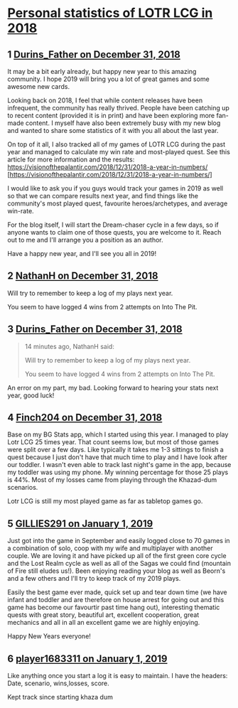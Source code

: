 # [Personal statistics of LOTR LCG in 2018](https://community.fantasyflightgames.com/topic/288521-personal-statistics-of-lotr-lcg-in-2018/)

## 1 [Durins_Father on December 31, 2018](https://community.fantasyflightgames.com/topic/288521-personal-statistics-of-lotr-lcg-in-2018/?do=findComment&comment=3578776)

It may be a bit early already, but happy new year to this amazing community. I hope 2019 will bring you a lot of great games and some awesome new cards.

Looking back on 2018, I feel that while content releases have been infrequent, the community has really thrived. People have been catching up to recent content (provided it is in print) and have been exploring more fan-made content. I myself have also been extremely busy with my new blog and wanted to share some statistics of it with you all about the last year.

On top of it all, I also tracked all of my games of LOTR LCG during the past year and managed to calculate my win rate and most-played quest. See this article for more information and the results: https://visionofthepalantir.com/2018/12/31/2018-a-year-in-numbers/ [https://visionofthepalantir.com/2018/12/31/2018-a-year-in-numbers/]

I would like to ask you if you guys would track your games in 2019 as well so that we can compare results next year, and find things like the community's most played quest, favourite heroes/archetypes, and average win-rate.

For the blog itself, I will start the Dream-chaser cycle in a few days, so if anyone wants to claim one of those quests, you are welcome to it. Reach out to me and I'll arrange you a position as an author.

Have a happy new year, and I'll see you all in 2019!

## 2 [NathanH on December 31, 2018](https://community.fantasyflightgames.com/topic/288521-personal-statistics-of-lotr-lcg-in-2018/?do=findComment&comment=3578833)

Will try to remember to keep a log of my plays next year.

You seem to have logged 4 wins from 2 attempts on Into The Pit.

## 3 [Durins_Father on December 31, 2018](https://community.fantasyflightgames.com/topic/288521-personal-statistics-of-lotr-lcg-in-2018/?do=findComment&comment=3578838)

> 14 minutes ago, NathanH said:
> 
> Will try to remember to keep a log of my plays next year.
> 
> You seem to have logged 4 wins from 2 attempts on Into The Pit.

An error on my part, my bad. Looking forward to hearing your stats next year, good luck!

## 4 [Finch204 on December 31, 2018](https://community.fantasyflightgames.com/topic/288521-personal-statistics-of-lotr-lcg-in-2018/?do=findComment&comment=3578908)

Base on my BG Stats app, which I started using this year. I managed to play Lotr LCG 25 times year. That count seems low, but most of those games were split over a few days. Like typically it takes me 1-3 sittings to finish a quest because I just don't have that much time to play and I have look after our toddler. I wasn't even able to track last night's game in the app, because my toddler was using my phone. My winning percentage for those 25 plays is 44%. Most of my losses came from playing through the Khazad-dum scenarios.

Lotr LCG is still my most played game as far as tabletop games go.

## 5 [GILLIES291 on January 1, 2019](https://community.fantasyflightgames.com/topic/288521-personal-statistics-of-lotr-lcg-in-2018/?do=findComment&comment=3579349)

Just got into the game in September and easily logged close to 70 games in a combination of solo, coop with my wife and multiplayer with another couple. We are loving it and have picked up all of the first green core cycle and the Lost Realm cycle as well as all of the Sagas we could find (mountain of Fire still eludes us!). Been enjoying reading your blog as well as Beorn's and a few others and I'll try to keep track of my 2019 plays. 

Easily the best game ever made, quick set up and tear down time (we have infant and toddler and are therefore on house arrest for going out and this game has become our favourtir past time hang out), interesting thematic quests with great story, beautiful art, excellent cooperation, great mechanics and all in all an excellent game we are highly enjoying. 

Happy New Years everyone!

## 6 [player1683311 on January 1, 2019](https://community.fantasyflightgames.com/topic/288521-personal-statistics-of-lotr-lcg-in-2018/?do=findComment&comment=3579372)

Like anything once you start a log it is easy to maintain. I have the headers: Date, scenario, wins,losses, score.

Kept track since starting khaza dum

